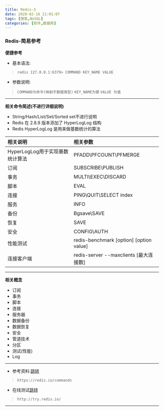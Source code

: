 ```yaml
---
title: Redis-3
date: 2020-02-16 21:01:07
tags: [随笔,NoSQL]
categories: [软件,数据库]
---
```


### Redis-简易参考

**便捷参考**

* 基本语法:
> `redis 127.0.0.1:6379> COMMAND KEY_NAME VALUE`
* 参数说明:
> `COMMAND为命令(映射于数据类型)`
> `KEY_NAME为键`
> `VALUE 为值`

---

**相关命令简述(不进行详细说明)**

* String/Hash/List/Set/Sorted set不进行说明
* Redis 在 2.8.9 版本添加了 HyperLogLog 结构
* Redis HyperLogLog 是用来做基数统计的算法

|相关说明|相关参数|
|:----|:----|
|HyperLogLog用于实现基数统计算法|PFADD\PFCOUNT\PFMERGE|
|订阅|SUBSCRIBE\PUBLISH|
|事务|MULTI\EXEC\DISCARD|
|脚本|EVAL|
|连接|PING\QUIT\SELECT index|
|服务|INFO|
|备份|Bgsave\SAVE| 
|恢复|SAVE| 
|安全|CONFIG\AUTH|
|性能测试|redis-benchmark [option] [option value]|
|连接客户端|redis-server --maxclients [最大连接数]|CLIENT KILL|

---

**相关概念**

* 订阅
* 事务
* 脚本
* 连接
* 服务器
* 数据备份
* 数据恢复
* 安全
* 管道技术
* 分区
* 测试(性能)
* Log

---

* 参考资料:[跳转](https://redis.io/commands)
> `https://redis.io/commands`

* 在线测试[跳转](http://try.redis.io/)
> `http://try.redis.io/`

---
